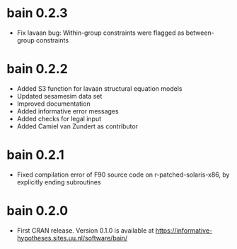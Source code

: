 # bain 0.2.3

* Fix lavaan bug: Within-group constraints were flagged as between-group constraints

# bain 0.2.2

* Added S3 function for lavaan structural equation models
* Updated sesamesim data set
* Improved documentation
* Added informative error messages
* Added checks for legal input
* Added Camiel van Zundert as contributor
  
# bain 0.2.1

* Fixed compilation error of F90 source code on r-patched-solaris-x86, by 
  explicitly ending subroutines


# bain 0.2.0

* First CRAN release. Version 0.1.0 is available at https://informative-hypotheses.sites.uu.nl/software/bain/
